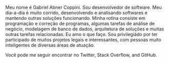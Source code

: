 Meu nome é Gabriel Abner Coppini. Sou desenvolvedor de software. Meu dia-a-dia é muito corrido, desenvolvendo e analisando softwares e mantendo outras soluções funcionando. Minha rotina consiste em programação e correção de programas, algumas tarefas de análise de negócio, modelagem de banco de dados, arquitetura de soluções e muitas outras tarefas relacionadas. Eu amo o que faço. Sou privilegiádo por ter participado de muitos projetos legais e interessantes, com pessoas muito inteligentes de diversas áreas de atuação.

Você pode me seguir encontrar no Twitter, Stack Overflow, and GitHub.
